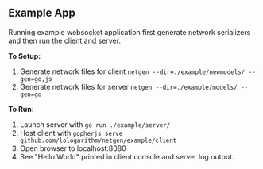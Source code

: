 Example App
----

Running example websocket application first generate network serializers and then run the client and server.

**To Setup:**

1. Generate network files for client `netgen --dir=./example/newmodels/ --gen=go,js`
2. Generate network files for server `netgen --dir=./example/models/ --gen=go`

**To Run:**

1. Launch server with `go run ./example/server/`
2. Host client with `gopherjs serve github.com/lologarithm/netgen/example/client`
3. Open browser to localhost:8080
4. See "Hello World" printed in client console and server log output.

